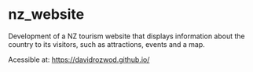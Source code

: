 # nz_website

Development of a NZ tourism website that displays information about the country to its visitors, such as attractions, events and a map.

Acessible at: https://davidrozwod.github.io/
